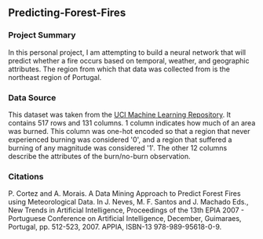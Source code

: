 ## Predicting-Forest-Fires

### Project Summary
In this personal project, I am attempting to build a neural network that will predict whether a fire occurs based on temporal, weather, and geographic attributes. The region from which that data was collected from is the northeast region of Portugal.

### Data Source
This dataset was taken from the [UCI Machine Learning Repository](https://archive.ics.uci.edu/ml/datasets/forest+fires). It contains 517 rows and 131 columns. 1 column indicates how much of an area was burned. This column was one-hot encoded so that a region that never experienced burning was considered '0', and a region that suffered a burning of any magnitude was considered '1'. The other 12 columns describe the attributes of the burn/no-burn observation. 

### Citations
P. Cortez and A. Morais. A Data Mining Approach to Predict Forest Fires using Meteorological Data.
In J. Neves, M. F. Santos and J. Machado Eds., New Trends in Artificial Intelligence,
Proceedings of the 13th EPIA 2007 - Portuguese Conference on Artificial Intelligence, December,
Guimaraes, Portugal, pp. 512-523, 2007. APPIA, ISBN-13 978-989-95618-0-9.
